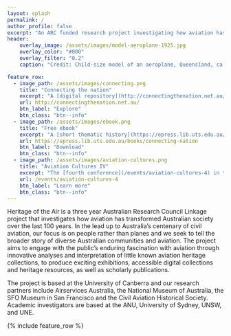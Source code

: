 ```yaml
---
layout: splash
permalink: /
author_profile: false
excerpt: "An ARC funded research project investigating how aviation has transformed Australian society over the last 100 years."
header:
    overlay_image: /assets/images/model-aeroplane-1925.jpg
    overlay_color: "#000"
    overlay_filter: "0.2"
    caption: "Credit: Child-size model of an aeroplane, Queensland, ca. 1925, John Oxley Library, State Library of Queensland, <[https://trove.nla.gov.au/version/47951277](https://trove.nla.gov.au/version/47951277)>"

feature_row:
  - image_path: /assets/images/connecting.png
    title: "Connecting the nation"
    excerpt: "A [digital repository](http://connectingthenation.net.au/) connecting you to dispersed Aviation heritage collections"
    url: http://connectingthenation.net.au/
    btn_label: "Explore"
    btn_class: "btn--info"
  - image_path: /assets/images/ebook.png
    title: "Free ebook"
    excerpt: "A [short thematic history](https://epress.lib.uts.edu.au/books/connecting-nation) of Australian civil aviation"
    url: https://epress.lib.uts.edu.au/books/connecting-nation
    btn_label: "Download"
    btn_class: "btn--info"
  - image_path: /assets/images/aviation-cultures.png
    title: "Aviation Cultures IV"
    excerpt: "The [fourth conference](/events/aviation-cultures-4) in the Aviation Cultures series reaches out across the globe"
    url: /events/aviation-cultures-4
    btn_label: "Learn more"
    btn_class: "btn--info"
---
```


Heritage of the Air is a three year Australian Research Council Linkage project that investigates how aviation has transformed Australian society over the last 100 years. In the lead up to Australia’s centenary of civil aviation, our focus is on people rather than planes and we seek to tell the broader story of diverse Australian communities and aviation. The project aims to engage with the public’s enduring fascination with aviation through innovative analyses and interpretation of little known aviation heritage collections, to produce exciting exhibitions, accessible digital collections and heritage resources, as well as scholarly publications.

The project is based at the University of Canberra and our research partners include Airservices Australia, the National Museum of Australia, the SFO Museum in San Francisco and the Civil Aviation Historical Society. Academic investigators are based at the ANU, University of Sydney, UNSW, and UNE.

{% include feature_row %}
